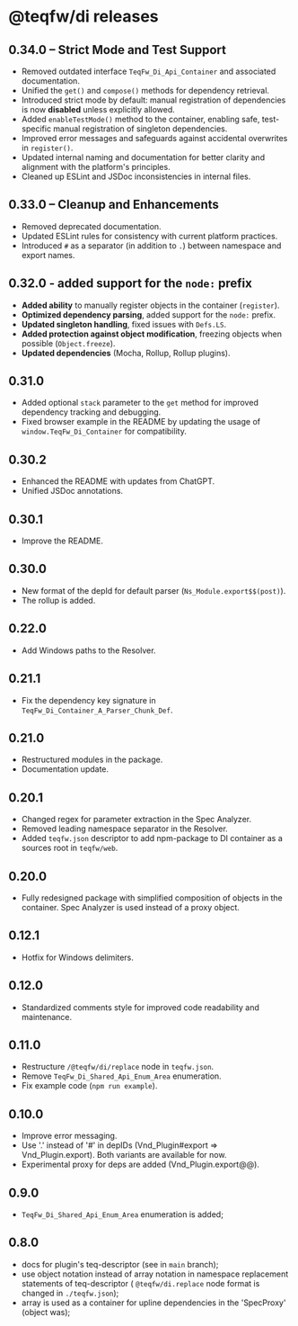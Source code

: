 # @teqfw/di releases

## 0.34.0 – Strict Mode and Test Support

- Removed outdated interface `TeqFw_Di_Api_Container` and associated documentation.
- Unified the `get()` and `compose()` methods for dependency retrieval.
- Introduced strict mode by default: manual registration of dependencies is now **disabled** unless explicitly allowed.
- Added `enableTestMode()` method to the container, enabling safe, test-specific manual registration of singleton
  dependencies.
- Improved error messages and safeguards against accidental overwrites in `register()`.
- Updated internal naming and documentation for better clarity and alignment with the platform's principles.
- Cleaned up ESLint and JSDoc inconsistencies in internal files.

## 0.33.0 – Cleanup and Enhancements

- Removed deprecated documentation.
- Updated ESLint rules for consistency with current platform practices.
- Introduced `#` as a separator (in addition to `.`) between namespace and export names.

## 0.32.0 - added support for the `node:` prefix

- **Added ability** to manually register objects in the container (`register`).
- **Optimized dependency parsing**, added support for the `node:` prefix.
- **Updated singleton handling**, fixed issues with `Defs.LS`.
- **Added protection against object modification**, freezing objects when possible (`Object.freeze`).
- **Updated dependencies** (Mocha, Rollup, Rollup plugins).

## 0.31.0

* Added optional `stack` parameter to the `get` method for improved dependency tracking and debugging.
* Fixed browser example in the README by updating the usage of `window.TeqFw_Di_Container` for compatibility.

## 0.30.2

* Enhanced the README with updates from ChatGPT.
* Unified JSDoc annotations.

## 0.30.1

* Improve the README.

## 0.30.0

* New format of the depId for default parser (`Ns_Module.export$$(post)`).
* The rollup is added.

## 0.22.0

* Add Windows paths to the Resolver.

## 0.21.1

* Fix the dependency key signature in `TeqFw_Di_Container_A_Parser_Chunk_Def`.

## 0.21.0

* Restructured modules in the package.
* Documentation update.

## 0.20.1

* Changed regex for parameter extraction in the Spec Analyzer.
* Removed leading namespace separator in the Resolver.
* Added `teqfw.json` descriptor to add npm-package to DI container as a sources root in `teqfw/web`.

## 0.20.0

* Fully redesigned package with simplified composition of objects in the container. Spec Analyzer is used instead of a
  proxy object.

## 0.12.1

* Hotfix for Windows delimiters.

## 0.12.0

* Standardized comments style for improved code readability and maintenance.

## 0.11.0

* Restructure `/@teqfw/di/replace` node in `teqfw.json`.
* Remove `TeqFw_Di_Shared_Api_Enum_Area` enumeration.
* Fix example code (`npm run example`).

## 0.10.0

* Improve error messaging.
* Use '.' instead of '#' in depIDs (Vnd_Plugin#export => Vnd_Plugin.export). Both variants are available for now.
* Experimental proxy for deps are added (Vnd_Plugin.export@@).

## 0.9.0

* `TeqFw_Di_Shared_Api_Enum_Area` enumeration is added;

## 0.8.0

* docs for plugin's teq-descriptor (see in `main` branch);
* use object notation instead of array notation in namespace replacement statements of teq-descriptor (
  `@teqfw/di.replace` node format is changed in `./teqfw.json`);
* array is used as a container for upline dependencies in the 'SpecProxy' (object was);
